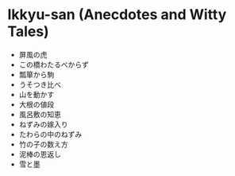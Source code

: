 # Ikkyu-san (Anecdotes and Witty Tales)

- 屏風の虎
- この橋わたるべからず
- 瓢箪から駒
- うそつき比べ
- 山を動かす
- 大根の値段
- 風呂敷の知恵
- ねずみの嫁入り
- たわらの中のねずみ
- 竹の子の数え方
- 泥棒の恩返し
- 雪と墨
